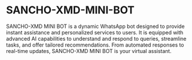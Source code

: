 # SANCHO-XMD-MINI-BOT
SANCHO-XMD MINI BOT is a dynamic WhatsApp bot designed to provide instant assistance and personalized services to users. It is equipped with advanced AI capabilities to understand and respond to queries, streamline tasks, and offer tailored recommendations. From automated responses to real-time updates, SANCHO-XMD MINI BOT is your virtual assistant.
